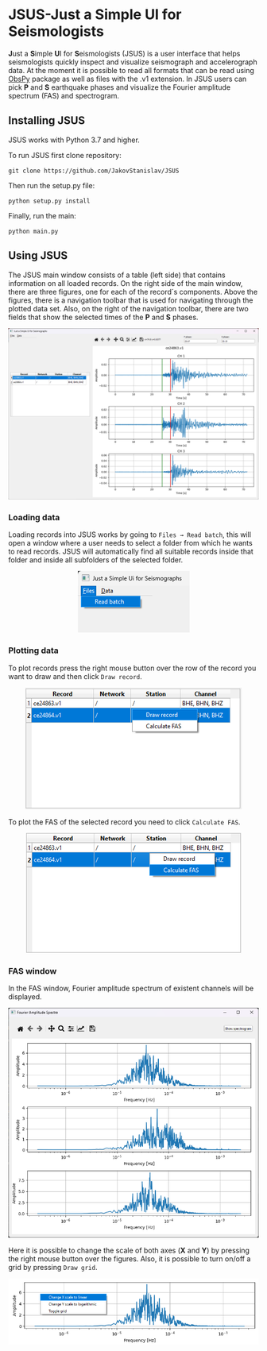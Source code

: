 # JSUS-Just a Simple UI for Seismologists

**J**ust a **S**imple **U**I for **S**eismologists (JSUS) is a user interface that helps seismologists quickly inspect and visualize seismograph and accelerograph data. At the moment it is possible to read all formats that can be read using [ObsPy](https://docs.obspy.org/) package as well as files with the .v1 extension. In JSUS users can pick **P** and **S** earthquake phases and visualize the Fourier amplitude spectrum (FAS) and spectrogram.

## Installing JSUS

JSUS works with Python 3.7 and higher.

To run JSUS first clone repository:

    git clone https://github.com/JakovStanislav/JSUS
    
Then run the setup.py file:

    python setup.py install
    
Finally, run the main:

    python main.py
    
## Using JSUS
The JSUS main window consists of a table (left side) that contains information on all loaded records. On the right side of the main window, there are three figures, one for each of the record´s components. Above the figures, there is a navigation toolbar that is used for navigating through the plotted data set. Also, on the right of the navigation toolbar, there are two fields that show the selected times of the **P** and **S** phases.

<p align="center">
    <img src="Screenshots/Main_window.png">
</p>

### Loading data
Loading records into JSUS works by going to `Files → Read batch`, this will open a window where a user needs to select a folder from which he wants to read records. JSUS will automatically find all suitable records inside that folder and inside all subfolders of the selected folder.

<p align="center">
    <img src="Screenshots/Reading_files.png">
</p>

### Plotting data
To plot records press the right mouse button over the row of the record you want to draw and then click `Draw record`.
<p align="center">
    <img src="Screenshots/Draw_record.png">
</p>

To plot the FAS of the selected record you need to click `Calculate FAS`.
<p align="center">
    <img src="Screenshots/Calculate_FAS.png">
</p>

### FAS window
In the FAS window, Fourier amplitude spectrum of existent channels will be displayed.
<p align="center">
    <img src="Screenshots/FAS_window.png">
</p>

Here it is possible to change the scale of both axes (**X** and **Y**) by pressing the right mouse button over the figures. Also, it is possible to turn on/off a grid by pressing `Draw grid`.
<p align="center">
    <img src="Screenshots/FAS_window_scale.png">
</p>


